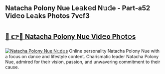 ## Natacha Polony Nue Le𝚊k𝚎d N𝚞𝚍e - Part-a52 Vid𝚎o Le𝚊ks Photos 7vcf3

# <h2><a href="http://fb0pgk.evod.top/?m=Natacha+Polony+Nue">🔗 👉🔴 Natacha Polony Nue Vid𝚎o Ph𝚘t𝚘s</a></h2>

[![Natacha Polony Nue N𝚞d𝚎s](https://i.imgur.com/8V9OHl7.gif)](http://fb0pgk.evod.top/?m=Natacha+Polony+Nue)
Online personality Natacha Polony Nue with a focus on dance and lifestyle content. Charismatic leader Natacha Polony Nue, admired for their vision, passion, and unwavering commitment to their cause. 
